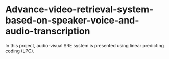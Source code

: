# Advance-video-retrieval-system-based-on-speaker-voice-and-audio-transcription
In this project, audio-visual SRE system is presented using linear predicting coding (LPC).
